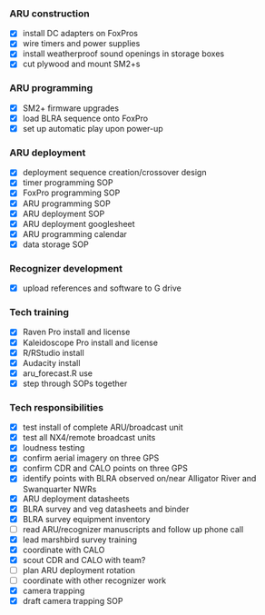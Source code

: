 
### ARU construction

- [X] install DC adapters on FoxPros
- [X] wire timers and power supplies
- [X] install weatherproof sound openings in storage boxes
- [X] cut plywood and mount SM2+s

### ARU programming

- [X] SM2+ firmware upgrades
- [X] load BLRA sequence onto FoxPro
- [X] set up automatic play upon power-up

### ARU deployment

- [X] deployment sequence creation/crossover design
- [X] timer programming SOP
- [X] FoxPro programming SOP
- [X] ARU programming SOP
- [X] ARU deployment SOP
- [X] ARU deployment googlesheet
- [X] ARU programming calendar
- [X] data storage SOP

### Recognizer development

- [X] upload references and software to G drive

### Tech training

- [X] Raven Pro install and license
- [X] Kaleidoscope Pro install and license
- [X] R/RStudio install
- [X] Audacity install
- [X] aru\_forecast.R use
- [X] step through SOPs together

### Tech responsibilities

- [X] test install of complete ARU/broadcast unit
- [X] test all NX4/remote broadcast units
- [X] loudness testing
- [X] confirm aerial imagery on three GPS
- [X] confirm CDR and CALO points on three GPS
- [X] identify points with BLRA observed on/near Alligator River and Swanquarter NWRs
- [X] ARU deployment datasheets
- [X] BLRA survey and veg datasheets and binder
- [X] BLRA survey equipment inventory
- [ ] read ARU/recognizer manuscripts and follow up phone call
- [X] lead marshbird survey training
- [X] coordinate with CALO
- [X] scout CDR and CALO with team?
- [ ] plan ARU deployment rotation
- [ ] coordinate with other recognizer work
- [X] camera trapping
- [X] draft camera trapping SOP

